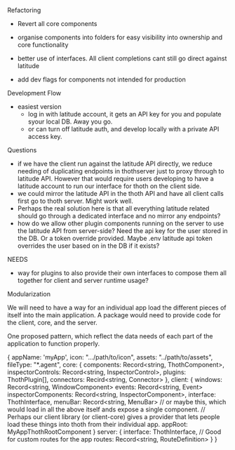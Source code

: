 Refactoring

- Revert all core components
- organise components into folders for easy visibility into ownership and core functionality
- better use of interfaces. All client completions cant still go direct against latitude

- add dev flags for components not intended for production

Development Flow

- easiest version
  - log in with latitude account, it gets an API key for you and populate syour local DB. Away you go.
  - or can turn off latitude auth, and develop locally with a private API access key.

Questions

- if we have the client run against the latitude API directly, we reduce needing of duplicating endpoints in thothserver just to proxy through to latitude API. However that would require users developing to have a latitude account to run our interface for thoth on the client side.
- we could mirror the latitude API in the thoth API and have all client calls first go to thoth server. Might work well.
- Perhaps the real solution here is that all everything latitude related should go through a dedicated interface and no mirror any endpoints?
- how do we allow other plugin components running on the server to use the latitude API from server-side? Need the api key for the user stored in the DB. Or a token override provided. Maybe .env latitude api token overrides the user based on in the DB if it exists?

NEEDS

- way for plugins to also provide their own interfaces to compose them all together for client and server runtime usage?

Modularization

We will need to have a way for an individual app load the different pieces of itself into the main application. A package would need to provide code for the client, core, and the server.

One proposed pattern, which reflect the data needs of each part of the application to function properly.

{
appName: 'myApp',
icon: ".../path/to/icon",
assets: "../path/to/assets",
fileType: "\*.agent",
core: {
components: Record<string, ThothComponent>,
inspectorControls: Record<string, InspectorControl>,
plugins: ThothPlugin[],
connectors: Recird<string, Connector>
},
client: {
windows: Record<string, WindowComponent>
events: Record<string, Event>
inspectorComponents: Record<string, InspectorComponent>,
interface: ThothInterface,
menuBar: Record<string, MenuBar>
// or maybe this, which would load in all the above itself ands expose a single component.
// Perhaps our client library (or client-core) gives a provider that lets people load these things into thoth from their individual app.
appRoot: MyAppThothRootComponent
}
server: {
interface: ThothInterface,
// Good for custom routes for the app
routes: Record<string, RouteDefinition>
}
}
